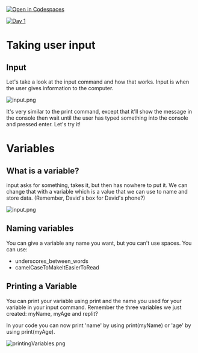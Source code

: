 [![Open in Codespaces](https://classroom.github.com/assets/launch-codespace-2972f46106e565e64193e422d61a12cf1da4916b45550586e14ef0a7c637dd04.svg)](https://classroom.github.com/open-in-codespaces?assignment_repo_id=15581937)

[![Day 1](https://img.youtube.com/vi/b5tFeJ0Ol2Y/0.jpg)](https://www.youtube.com/watch?v=b5tFeJ0Ol2Y "Day 1")

# Taking user input
## Input
Let's take a look at the input command and how that works. Input is when the user gives information to the computer.

![input.png](input.png)

It's very similar to the print command, except that it'll show the message in the console then wait until the user has typed something into the console and pressed enter. Let's try it!

# Variables
## What is a variable?
input asks for something, takes it, but then has nowhere to put it. We can change that with a variable which is a value that we can use to name and store data. (Remember, David's box for David's phone?)

![input.png](input.png)

## Naming variables
You can give a variable any name you want, but you can't use spaces. You can use:
 - underscores_between_words
 - camelCaseToMakeItEasierToRead

## Printing a Variable
You can print your variable using print and the name you used for your variable in your input command. Remember the three variables we just created: myName, myAge and replit?

In your code you can now print 'name' by using print(myName) or 'age' by using print(myAge).

![printingVariables.png](printingVariables.png)